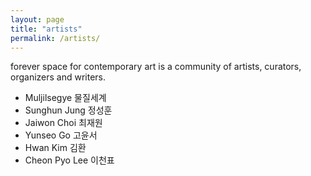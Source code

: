 ```yaml
---
layout: page
title: "artists"
permalink: /artists/
---
```


forever space for contemporary art is a community of artists, curators, organizers and writers.

 
- Muljilsegye 물질세계
- Sunghun Jung 정성훈
- Jaiwon Choi 최재원 
- Yunseo Go 고윤서 
- Hwan Kim 김환
- Cheon Pyo Lee 이천표




 